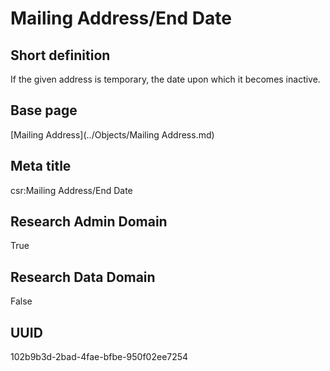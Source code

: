 # Mailing Address/End Date
## Short definition
If the given address is temporary, the date upon which it becomes inactive.
## Base page
[Mailing Address](../Objects/Mailing Address.md)
## Meta title
csr:Mailing Address/End Date
## Research Admin Domain
True
## Research Data Domain
False
## UUID
102b9b3d-2bad-4fae-bfbe-950f02ee7254
